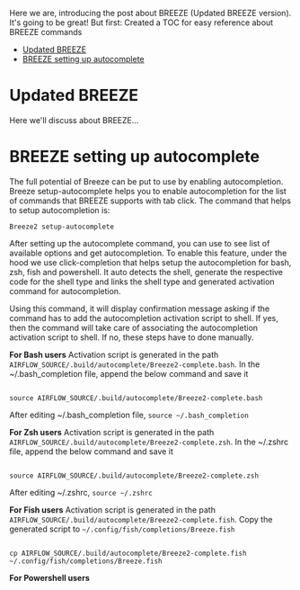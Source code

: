 <!--
 Licensed to the Apache Software Foundation (ASF) under one
 or more contributor license agreements.  See the NOTICE file
 distributed with this work for additional information
 regarding copyright ownership.  The ASF licenses this file
 to you under the Apache License, Version 2.0 (the
 "License"); you may not use this file except in compliance
 with the License.  You may obtain a copy of the License at

   http://www.apache.org/licenses/LICENSE-2.0

 Unless required by applicable law or agreed to in writing,
 software distributed under the License is distributed on an
 "AS IS" BASIS, WITHOUT WARRANTIES OR CONDITIONS OF ANY
 KIND, either express or implied.  See the License for the
 specific language governing permissions and limitations
 under the License.
 -->

Here we are, introducing the post about BREEZE (Updated BREEZE version). It's going to be great!
But first: Created a TOC for easy reference about BREEZE commands

<!-- START doctoc generated TOC please keep comment here to allow auto update -->
<!-- DON'T EDIT THIS SECTION, INSTEAD RE-RUN doctoc TO UPDATE -->

- [Updated BREEZE](#updated-breeze)
- [BREEZE setting up autocomplete](#breeze-setting-up-autocomplete)

<!-- END doctoc generated TOC please keep comment here to allow auto update -->

# Updated BREEZE

Here we'll discuss about BREEZE...

# BREEZE setting up autocomplete

The full potential of Breeze can be put to use by enabling autocompletion. Breeze setup-autocomplete helps you to enable autocompletion for the list of commands that BREEZE supports with tab click. The command that helps to setup autocompletion is:

`Breeze2 setup-autocomplete`

After setting up the autocomplete command, you can use <TAB> to see list of available options and get autocompletion. To enable this feature, under the hood we use click-completion that helps setup the autocompletion for bash, zsh, fish and powershell. It auto detects the shell, generate the respective code for the shell type and links the shell type and generated activation command for autocompletion.

Using this command, it will display confirmation message asking if the command has to add the autocompletion activation script to shell. If yes, then the command will take care of associating the autocompletion activation script to shell. If no, these steps have to done manually.

**For Bash users**
Activation script is generated in the path `AIRFLOW_SOURCE/.build/autocomplete/Breeze2-complete.bash`. In the ~/.bash_completion file, append the below command and save it

```

source AIRFLOW_SOURCE/.build/autocomplete/Breeze2-complete.bash

```

After editing ~/.bash_completion file, `source ~/.bash_completion`

**For Zsh users**
Activation script is generated in the path `AIRFLOW_SOURCE/.build/autocomplete/Breeze2-complete.zsh`. In the ~/.zshrc file, append the below command and save it

```

source AIRFLOW_SOURCE/.build/autocomplete/Breeze2-complete.zsh

```

After editing ~/.zshrc, `source ~/.zshrc`

**For Fish users**
Activation script is generated in the path `AIRFLOW_SOURCE/.build/autocomplete/Breeze2-complete.fish`. Copy the generated script to `~/.config/fish/completions/Breeze.fish`

```

cp AIRFLOW_SOURCE/.build/autocomplete/Breeze2-complete.fish ~/.config/fish/completions/Breeze.fish

```

**For Powershell users**
